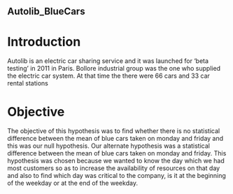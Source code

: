 ## Autolib_BlueCars

# Introduction

Autolib is an electric car sharing service and it was launched for ‘beta testing’ in 2011 in Paris. Bollore industrial group was the one who supplied the electric car system. At that time the there were 66 cars and 33 car rental stations


#  Objective

The objective of this hypothesis was to find whether there is no statistical difference between the mean of blue cars taken on monday and friday and this was our null hypothesis. Our alternate hypothesis was a statistical difference between the mean of blue cars taken on monday and friday.
This hypothesis was chosen because we wanted to know the day which we had most customers so as to increase the availability of resources on that day and also to find which day was critical to the company,  is it at the beginning of the weekday or at the end of the weekday.
